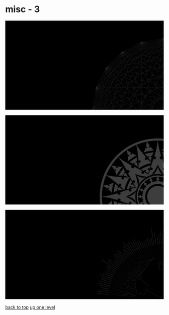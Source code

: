 # misc - 3
[![20_ponted_cross_graph.png](https://raw.githubusercontent.com/buckmanc/wallpapers/main/terminal/grey%20on%20black/big/misc/20_ponted_cross_graph.png "20_ponted_cross_graph.png")](https://raw.githubusercontent.com/buckmanc/wallpapers/main/terminal/grey%20on%20black/big/misc/20_ponted_cross_graph.png)

[![compass_rose_cantino.png](https://raw.githubusercontent.com/buckmanc/wallpapers/main/terminal/grey%20on%20black/big/misc/compass_rose_cantino.png "compass_rose_cantino.png")](https://raw.githubusercontent.com/buckmanc/wallpapers/main/terminal/grey%20on%20black/big/misc/compass_rose_cantino.png)

[![tree_of_life_svg.png](https://raw.githubusercontent.com/buckmanc/wallpapers/main/terminal/grey%20on%20black/big/misc/tree_of_life_svg.png "tree_of_life_svg.png")](https://raw.githubusercontent.com/buckmanc/wallpapers/main/terminal/grey%20on%20black/big/misc/tree_of_life_svg.png)



[back to top](#)
[up one level](/terminal/grey%20on%20black/big/README.MD)
